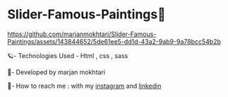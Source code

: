 # Slider-Famous-Paintings🎨

https://github.com/marjanmokhtari/Slider-Famous-Paintings/assets/143844652/5de61ee5-dd1d-43a2-9ab9-9a78bcc54b2b

🪐- Technologies Used - Html , css , sass

🐞- Developed by marjan mokhtari

📲- How to reach me : with my [instagram](https://www.instagram.com/marjanmokhtari.web) and [linkedin](https://www.linkedin.com/in/marjanmokhtari)
